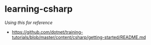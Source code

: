 # learning-csharp

_Using this for reference_
- https://github.com/dotnet/training-tutorials/blob/master/content/csharp/getting-started/README.md
